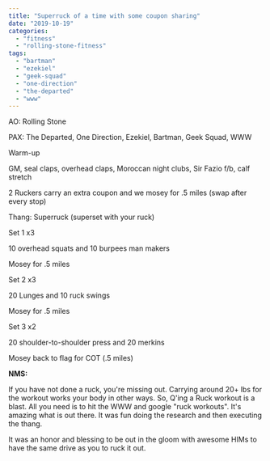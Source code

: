 ```yaml
---
title: "Superruck of a time with some coupon sharing"
date: "2019-10-19"
categories: 
  - "fitness"
  - "rolling-stone-fitness"
tags: 
  - "bartman"
  - "ezekiel"
  - "geek-squad"
  - "one-direction"
  - "the-departed"
  - "www"
---
```


AO: Rolling Stone

PAX: The Departed, One Direction, Ezekiel, Bartman, Geek Squad, WWW

Warm-up

GM, seal claps, overhead claps, Moroccan night clubs, Sir Fazio f/b, calf stretch

2 Ruckers carry an extra coupon and we mosey for .5 miles (swap after every stop)

Thang: Superruck (superset with your ruck)

Set 1 x3

10 overhead squats and 10 burpees man makers

Mosey for .5 miles

Set 2 x3

20 Lunges and 10 ruck swings

Mosey for .5 miles

Set 3 x2

20 shoulder-to-shoulder press and 20 merkins

Mosey back to flag for COT (.5 miles)

**NMS:**

If you have not done a ruck, you're missing out. Carrying around 20+ lbs for the workout works your body in other ways. So, Q'ing a Ruck workout is a blast. All you need is to hit the WWW and google "ruck workouts". It's amazing what is out there. It was fun doing the research and then executing the thang.

It was an honor and blessing to be out in the gloom with awesome HIMs to have the same drive as you to ruck it out.
